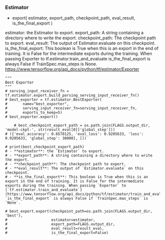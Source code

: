### Estimator+ export(    estimator,    export_path,    checkpoint_path,    eval_result,    is_the_final_export)estimator: the Estimator to export.export_path: A string containing a directory where to write the export.checkpoint_path: The checkpoint path to export.eval_result: The output of Estimator.evaluate on this checkpoint.is_the_final_export: This boolean is True when this is an export in the end of training. It is False for the intermediate exports during the training. When passing Exporter to tf.estimator.train_and_evaluate is_the_final_export is always False if TrainSpec.max_steps is None.https://www.tensorflow.org/api_docs/python/tf/estimator/Exporter    """    Best Exporter    """    # serving_input_receiver_fn = tf.estimator.export.build_parsing_serving_input_receiver_fn()    # best_exporter = tf.estimator.BestExporter(    #       name="best_exporter",    #       serving_input_receiver_fn=serving_input_receiver_fn,    #       exports_to_keep=5)    # best_exporter.export()            # best_checkpoint_export_path = os.path.join(FLAGS.output_dir, 'model-ckpt-', str(result_eval[0]['global_step']))    # ({'eval_accuracy': 0.6578125, 'eval_loss': 0.9205633, 'loss': 0.9205633, 'global_step': 30000}, [])    # print(best_checkpoint_export_path)    # - **estimator**: the `Estimator` to export.    # - **export_path**: A string containing a directory where to write the export.    # - **checkpoint_path**: The checkpoint path to export.    # - **eval_result**: The output of `Estimator.evaluate` on this checkpoint.    # - **is_the_final_export**: This boolean is True when this is an export in the end of training. It is False for the intermediate exports during the training. When passing `Exporter` to [`tf.estimator.train_and_evaluate`](https://www.tensorflow.org/api_docs/python/tf/estimator/train_and_evaluate) `is_the_final_export` is always False if `TrainSpec.max_steps` is `None`.    # best_export.export(checkpoint_path=os.path.join(FLAGS.output_dir, 'best'),    #                    estimator=estimator,    #                    export_path=FLAGS.output_dir,    #                    eval_result=result_eval,    #                    is_the_final_export=False)
